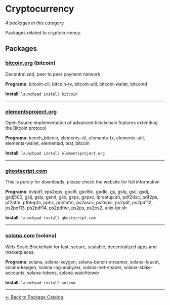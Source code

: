# Cryptocurrency

*4 packages in this category*

Packages related to cryptocurrency.

## Packages

### [bitcoin.org](../packages/bitcoin.org/index.md) (bitcoin)

Decentralized, peer to peer payment network

**Programs**: bitcoin-cli, bitcoin-tx, bitcoin-util, bitcoin-wallet, bitcoind

**Install**: `launchpad install bitcoin`

---

### [elementsproject.org](../packages/elementsproject.org/index.md)

Open Source implementation of advanced blockchain features extending the Bitcoin protocol

**Programs**: bench_bitcoin, elements-cli, elements-tx, elements-util, elements-wallet, elementsd, test_bitcoin

**Install**: `launchpad install elementsproject.org`

---

### [ghostscript.com](../packages/ghostscript.com/index.md)

This is purely for downloads, please check the website for full information

**Programs**: dvipdf, eps2eps, gpcl6, gpcl6c, gpdlc, gs, gsbj, gsc, gsdj, gsdj500, gslj, gslp, gsnd, gsx, gxps, gxpsc, lprsetup.sh, pdf2dsc, pdf2ps, pf2afm, pfbtopfa, pphs, printafm, ps2ascii, ps2epsi, ps2pdf, ps2pdf12, ps2pdf13, ps2pdf14, ps2pdfwr, ps2ps, ps2ps2, unix-lpr.sh

**Install**: `launchpad install ghostscript.com`

---

### [solana.com](../packages/solana.com/index.md) (solana)

Web-Scale Blockchain for fast, secure, scalable, decentralized apps and marketplaces.

**Programs**: solana, solana-keygen, solana-bench-streamer, solana-faucet, solana-keygen, solana-log-analyzer, solana-net-shaper, solana-stake-accounts, solana-tokens, solana-watchtower

**Install**: `launchpad install solana`

---

[← Back to Package Catalog](../package-catalog.md)
